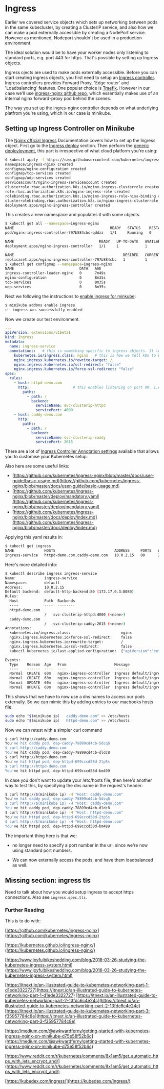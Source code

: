 # Ingress

Earlier we covered service objects which sets up networking between pods in the same kubecluster, by creating a ClusterIP service, and also how we can make a pod externally accessible by creating a NodePort service. However as mentioned, Nodeport shouldn't be used in a production environment.

The ideal solution would be to have your worker nodes only listening to standard ports, e.g. port 443 for https. That's possible by setting up Ingress objects.

Ingress ojects are used to make pods externally accessible. Before you can start creating ingress objects, you first need to setup an [Ingress controller](https://kubernetes.io/docs/concepts/services-networking/ingress-controllers/). Ingress controllers provides Forward Proxy, 'Edge router' and 'Loadbalancing' features. One popular choice is [Traefik](https://github.com/containous/traefik). However in our case we'll use [ingress-nginx github repo](https://github.com/kubernetes/ingress-nginx), which essentially makes use of an internal nginx forward-proxy pod behind the scenes.

The way you set up the ingres-nginx controller depends on what underlying platfrom you're using, which in our case is minikube.

## Setting up Ingress Controller on Minikube

The [Nginx official Ingress](https://kubernetes.github.io/ingress-nginx/) Documentation covers how to set up the Ingress object. First go to the [Ingress deploy](https://kubernetes.github.io/ingress-nginx/deploy/) section. Then perform the [generic deployloyment](https://kubernetes.github.io/ingress-nginx/deploy/#prerequisite-generic-deployment-command), this part is irrespective of what cloud platform you're using:

```bash
$ kubectl apply -f https://raw.githubusercontent.com/kubernetes/ingress-nginx/master/deploy/mandatory.yaml
namespace/ingress-nginx created
configmap/nginx-configuration created
configmap/tcp-services created
configmap/udp-services created
serviceaccount/nginx-ingress-serviceaccount created
clusterrole.rbac.authorization.k8s.io/nginx-ingress-clusterrole created
role.rbac.authorization.k8s.io/nginx-ingress-role created
rolebinding.rbac.authorization.k8s.io/nginx-ingress-role-nisa-binding created
clusterrolebinding.rbac.authorization.k8s.io/nginx-ingress-clusterrole-nisa-binding created
deployment.apps/nginx-ingress-controller created
```

This creates a new namespace and populates it with some objects.

```bash
$ kubectl get all --namespace=ingress-nginx
NAME                                            READY   STATUS    RESTARTS   AGE
pod/nginx-ingress-controller-797b884cbc-qddzz   1/1     Running   0          8m7s

NAME                                       READY   UP-TO-DATE   AVAILABLE   AGE
deployment.apps/nginx-ingress-controller   1/1     1            1           8m7s

NAME                                                  DESIRED   CURRENT   READY   AGE
replicaset.apps/nginx-ingress-controller-797b884cbc   1         1         1       8m7s
$ kubectl get configmap --namespace=ingress-nginx
NAME                              DATA   AGE
ingress-controller-leader-nginx   0      7m49s
nginx-configuration               0      8m35s
tcp-services                      0      8m35s
udp-services                      0      8m35s
```

Next we following the instructions to [enable ingress for minkube](https://kubernetes.github.io/ingress-nginx/deploy/#minikube):

```bash
$ minikube addons enable ingress
✅  ingress was successfully enabled
```

Now we create our test environment.

```yaml
---
apiVersion: extensions/v1beta1
kind: Ingress
metadata:
  name: ingress-service
  annotations:   # this is something specific to ingress objects. It lets you customise your ingress setup.
    kubernetes.io/ingress.class: nginx   # this is how we tell k8s to build ingress controller using the nginx project.
    nginx.ingress.kubernetes.io/rewrite-target: /
    nginx.ingress.kubernetes.io/ssl-redirect: "false"
    nginx.ingress.kubernetes.io/force-ssl-redirect: "false"
spec:
  rules:
    - host: httpd-demo.com
      http:                    # this enables listening on port 80, i.e. http port
        paths:
          - path: /
            backend:
              serviceName: svc-clusterip-httpd
              servicePort: 4000
    - host: caddy-demo.com
      http:
        paths:
          - path: /
            backend:
              serviceName: svc-clusterip-caddy
              servicePort: 2015
```

There are a lot of [Ingress Controller Annotation settings](https://kubernetes.github.io/ingress-nginx/user-guide/nginx-configuration/annotations) available that allows you to customise your Kubernetes setup.

Also here are some useful links:

- [https://github.com/kubernetes/ingress-nginx/blob/master/docs/user-guide/basic-usage.md](https://github.com/kubernetes/ingress-nginx/blob/master/docs/user-guide/basic-usage.md)
- [https://github.com/kubernetes/ingress-nginx/blob/master/deploy/mandatory.yaml](https://github.com/kubernetes/ingress-nginx/blob/master/deploy/mandatory.yaml)
- [https://github.com/kubernetes/ingress-nginx/blob/master/docs/deploy/index.md](https://github.com/kubernetes/ingress-nginx/blob/master/docs/deploy/index.md)

Applying this yaml results in:

```bash
$ kubectl get ingress
NAME              HOSTS                           ADDRESS     PORTS   AGE
ingress-service   httpd-demo.com,caddy-demo.com   10.0.2.15   80      2m54s
```

Here's more detailed info:

```bash
$ kubectl describe ingress ingress-service
Name:             ingress-service
Namespace:        default
Address:          10.0.2.15
Default backend:  default-http-backend:80 (172.17.0.3:8080)
Rules:
  Host            Path  Backends
  ----            ----  --------
  httpd-demo.com
                  /   svc-clusterip-httpd:4000 (<none>)
  caddy-demo.com
                  /   svc-clusterip-caddy:2015 (<none>)
Annotations:
  kubernetes.io/ingress.class:                       nginx
  nginx.ingress.kubernetes.io/force-ssl-redirect:    false
  nginx.ingress.kubernetes.io/rewrite-target:        /
  nginx.ingress.kubernetes.io/ssl-redirect:          false
  kubectl.kubernetes.io/last-applied-configuration:  {"apiVersion":"extensions/v1beta1","kind":"Ingress","metadata":{"annotations":{"kubernetes.io/ingress.class":"nginx","nginx.ingress.kubernetes.io/force-ssl-redirect":"false","nginx.ingress.kubernetes.io/rewrite-target":"/","nginx.ingress.kubernetes.io/ssl-redirect":"false"},"name":"ingress-service","namespace":"default"},"spec":{"rules":[{"host":"httpd-demo.com","http":{"paths":[{"backend":{"serviceName":"svc-clusterip-httpd","servicePort":4000},"path":"/"}]}},{"host":"caddy-demo.com","http":{"paths":[{"backend":{"serviceName":"svc-clusterip-caddy","servicePort":2015},"path":"/"}]}}]}}

Events:
  Type    Reason  Age   From                      Message
  ----    ------  ----  ----                      -------
  Normal  CREATE  60m   nginx-ingress-controller  Ingress default/ingress-service
  Normal  CREATE  60m   nginx-ingress-controller  Ingress default/ingress-service
  Normal  UPDATE  60m   nginx-ingress-controller  Ingress default/ingress-service
  Normal  UPDATE  60m   nginx-ingress-controller  Ingress default/ingress-service
```

This shows that we have to now use a dns names to access our pods externally. So we can mimic this by adding entries to our macbooks hosts file:

```bash
sudo echo "$(minikube ip)   caddy-demo.com" >> /etc/hosts
sudo echo "$(minikube ip)   httpd-demo.com" >> /etc/hosts
```

Now we can retest with a simpler curl command

```bash
$ curl http://caddy-demo.com
You've hit caddy pod, dep-caddy-78899cd4cb-5dcq6
$ curl http://caddy-demo.com
You've hit caddy pod, dep-caddy-78899cd4cb-dldc8
$ curl http://httpd-demo.com
You've hit httpd pod, dep-httpd-699cccd58d-2tp5s
$ curl http://httpd-demo.com
You've hit httpd pod, dep-httpd-699cccd58d-bm499
```

In case you don't want to update your /etc/hosts file, then here's another way to test this, by specifying the dns name in the request's header:

```bash
$ curl http://$(minikube ip) -H "Host: caddy-demo.com"
You've hit caddy pod, dep-caddy-78899cd4cb-5dcq6
$ curl http://$(minikube ip) -H "Host: caddy-demo.com"
You've hit caddy pod, dep-caddy-78899cd4cb-dldc8
$ curl http://$(minikube ip) -H "Host: httpd-demo.com"
You've hit httpd pod, dep-httpd-699cccd58d-2tp5s
$ curl http://$(minikube ip) -H "Host: httpd-demo.com"
You've hit httpd pod, dep-httpd-699cccd58d-bm499
```

The important thing here is that we:

- no longer need to specify a port number in the url, since we're now using standard port numbers.

- We can now externally access the pods, and have them loadbalanced as well.

## Missing section: ingress tls

Need to talk about how you would setup ingress to accept https connections. Also see `ingress.spec.tls`.

### Further Reading

This is to do with:

[https://github.com/kubernetes/ingress-nginx](https://github.com/kubernetes/ingress-nginx)

[https://kubernetes.github.io/ingress-nginx/](https://kubernetes.github.io/ingress-nginx/)

[https://www.joyfulbikeshedding.com/blog/2018-03-26-studying-the-kubernetes-ingress-system.html](https://www.joyfulbikeshedding.com/blog/2018-03-26-studying-the-kubernetes-ingress-system.html)

[https://itnext.io/an-illustrated-guide-to-kubernetes-networking-part-1-d1ede3322727](https://itnext.io/an-illustrated-guide-to-kubernetes-networking-part-1-d1ede3322727)
[https://itnext.io/an-illustrated-guide-to-kubernetes-networking-part-2-13fdc6c4e24c](https://itnext.io/an-illustrated-guide-to-kubernetes-networking-part-2-13fdc6c4e24c)
[https://itnext.io/an-illustrated-guide-to-kubernetes-networking-part-3-f35957784c8e](https://itnext.io/an-illustrated-guide-to-kubernetes-networking-part-3-f35957784c8e)

[https://medium.com/@awkwardferny/getting-started-with-kubernetes-ingress-nginx-on-minikube-d75e58f52b6c](https://medium.com/@awkwardferny/getting-started-with-kubernetes-ingress-nginx-on-minikube-d75e58f52b6c)

[https://www.reddit.com/r/kubernetes/comments/8x1am5/get_automatic_https_with_lets_encrypt_and/](https://www.reddit.com/r/kubernetes/comments/8x1am5/get_automatic_https_with_lets_encrypt_and/)

[https://kubedex.com/ingress/](https://kubedex.com/ingress/)
